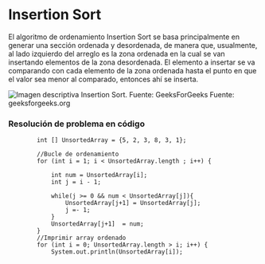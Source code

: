 # Insertion Sort
El algoritmo de ordenamiento Insertion Sort se basa principalmente en generar una sección ordenada y desordenada, de manera que, usualmente, al lado izquierdo del arreglo es la zona ordenada en la cual se van insertando elementos de la zona desordenada. El elemento a insertar se va comparando con cada elemento de la zona ordenada hasta el punto en que el valor sea menor al comparado, entonces ahí se inserta.

![Imagen descriptiva Insertion Sort. Fuente: GeeksForGeeks](https://media.geeksforgeeks.org/wp-content/uploads/20240802210251/Insertion-sorting.png)
Fuente: geeksforgeeks.org

### Resolución de problema en código

```        //Definir Array
        int [] UnsortedArray = {5, 2, 3, 8, 3, 1};
        
        //Bucle de ordenamiento
        for (int i = 1; i < UnsortedArray.length ; i++) {
            
            int num = UnsortedArray[i];
            int j = i - 1;
            
            while(j >= 0 && num < UnsortedArray[j]){
                UnsortedArray[j+1] = UnsortedArray[j];
                j =- 1;
            }
            UnsortedArray[j+1]  = num;
        }    
        //Imprimir array ordenado
        for (int i = 0; UnsortedArray.length > i; i++) {
            System.out.println(UnsortedArray[i]);
```

